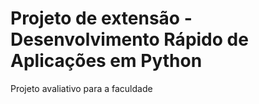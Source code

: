 # Projeto de extensão - Desenvolvimento Rápido de Aplicações em Python
Projeto avaliativo para a faculdade
